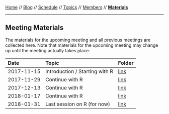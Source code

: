 [Home](../README.md) // [Blog](../blog.md) // [Schedule](../schedule.md) // [Topics](../topics.md) // [Members](../members.md) // **[Materials](materials.md)**

---

## Meeting Materials

The materials for the upcoming meeting and all previous meetings are collected here. Note that materials for the upcoming meeting may change up until the meeting actually takes place.

Date | Topic | Folder
:--- | :---- | :--------
2017-11-15 | Introduction / Starting with R | [link](https://github.com/wviechtb/scrum-club/tree/master/materials/2017-11-15)
2017-11-29 | Continue with R | [link](https://github.com/wviechtb/scrum-club/tree/master/materials/2017-11-29)
2017-12-13 | Continue with R | [link](https://github.com/wviechtb/scrum-club/tree/master/materials/2017-12-13)
2018-01-17 | Continue with R | [link](https://github.com/wviechtb/scrum-club/tree/master/materials/2018-01-17)
2018-01-31 | Last session on R (for now) | [link](https://github.com/wviechtb/scrum-club/tree/master/materials/2018-01-31)

